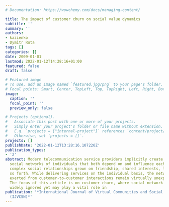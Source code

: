 ```yaml
---
# Documentation: https://wowchemy.com/docs/managing-content/

title: The impact of customer churn on social value dynamics
subtitle: ''
summary: ''
authors:
- kazienko
- Dymitr Ruta
tags: []
categories: []
date: 2009-01-01
lastmod: 2022-01-12T14:28:16+01:00
featured: false
draft: false

# Featured image
# To use, add an image named `featured.jpg/png` to your page's folder.
# Focal points: Smart, Center, TopLeft, Top, TopRight, Left, Right, BottomLeft, Bottom, BottomRight.
image:
  caption: ''
  focal_point: ''
  preview_only: false

# Projects (optional).
#   Associate this post with one or more of your projects.
#   Simply enter your project's folder or file name without extension.
#   E.g. `projects = ["internal-project"]` references `content/project/deep-learning/index.md`.
#   Otherwise, set `projects = []`.
projects: []
publishDate: '2022-01-12T13:28:16.107220Z'
publication_types:
- '2'
abstract: Modern telecommunication service providers implicitly create interactive
  social networks of individuals that both depend on and influence each other through
  complex social relationships grown on friendship, shared interests, locality, and
  so forth. While delivering services on the individual basis, the network effects
  exerted from customer-to-customer interactions remain virtually unexplored and unexploited.
  The focus of this article is on customer churn, where social network effects are
  widely ignored yet may play a vital role in
publication: '*International Journal of Virtual Communities and Social Networking
  (IJVCSN)*'
---
```

